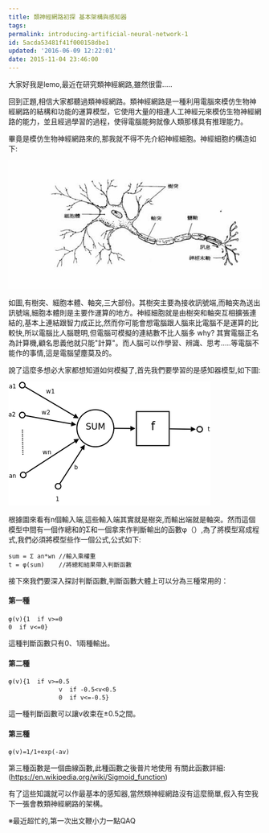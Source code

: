 ```yaml
---
title: 類神經網路初探 基本架構與感知器
tags:
permalink: introducing-artificial-neural-network-1
id: 5acda53481f41f000158dbe1
updated: '2016-06-09 12:22:01'
date: 2015-11-04 23:46:00
---
```


大家好我是lemo,最近在研究類神經網路,雖然很雷…..

回到正題,相信大家都聽過類神經網路。類神經網路是一種利用電腦來模仿生物神經網路的結構和功能的運算模型，它使用大量的相連人工神經元來模仿生物神經網路的能力，並且經過學習的過程，使得電腦能夠就像人類那樣具有推理能力。

畢竟是模仿生物神經網路來的,那我就不得不先介紹神經細胞。神經細胞的構造如下:

![](/content/images/2015/11/image010.jpg)

如圖,有樹突、細胞本體、軸突,三大部份。其樹突主要為接收訊號端,而軸突為送出訊號端,細胞本體則是主要作運算的地方。神經細胞就是由樹突和軸突互相擴張連結的,基本上連結跟智力成正比,然而你可能會想電腦跟人腦來比電腦不是運算的比較快,所以電腦比人腦聰明,但電腦可模擬的連結數不比人腦多 why? 其實電腦正名為計算機,顧名思義他就只能"計算"。而人腦可以作學習、辨識、思考…..等電腦不能作的事情,這是電腦望塵莫及的。

說了這麼多想必大家都想知道如何模擬了,首先我們要學習的是感知器模型,如下圖:

![](/content/images/2015/11/Ncell.png)

根據圖來看有n個輸入端,這些輸入端其實就是樹突,而輸出端就是軸突。然而這個模型中間有一個作總和的Σ和一個拿來作判斷輸出的函數φ（）,為了將模型寫成程式,我們必須將模型些作一個公式,公式如下:

```
sum = Σ an*wn //輸入乘權重
t = φ(sum)    //將總和結果帶入判斷函數
```

接下來我們要深入探討判斷函數,判斷函數大體上可以分為三種常用的：

#### 第一種

```
φ(v){1  if v>=0
0  if v<=0}
```

這種判斷函數只有0、1兩種輸出。

#### 第二種

```
φ(v){1  if v>=0.5
              v  if -0.5<v<0.5
              0  if v<=-0.5}
```

這一種判斷函數可以讓v收束在±0.5之間。

#### 第三種

```
φ(v)=1/1+exp(-av)
```

第三種函數是一個曲線函數,此種函數之後普片地使用 有關此函數詳細: (https://en.wikipedia.org/wiki/Sigmoid_function)

有了這些知識就可以作最基本的感知器,當然類神經網路沒有這麼簡單,假入有空我下一張會教類神經網路的架構。

※最近超忙的,第一次出文鞭小力一點QAQ
